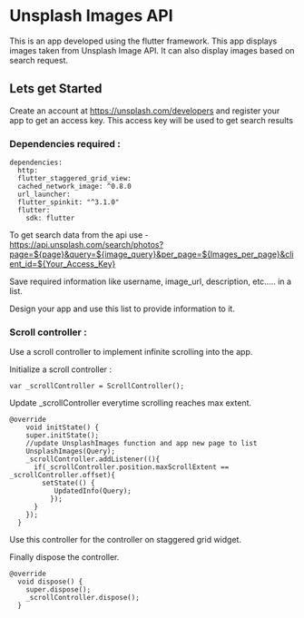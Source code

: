 # Unsplash Images API

This is an app developed using the flutter framework. This app displays images taken from Unsplash Image API. It can also display images based on search request.

## Lets get Started

Create an account at https://unsplash.com/developers and register your app to get an access key.
This access key will be used to get search results


### Dependencies required : 
```
dependencies:
  http:
  flutter_staggered_grid_view:
  cached_network_image: ^0.8.0
  url_launcher:
  flutter_spinkit: "^3.1.0"
  flutter:
    sdk: flutter
```

To get search data from the api use - https://api.unsplash.com/search/photos?page=${page}&query=${image_query}&per_page=${Images_per_page}&client_id=${Your_Access_Key}

Save required information like username, image_url, description, etc..... in a list.

Design your app and use this list to provide information to it. 


### Scroll controller :
Use a scroll controller to implement infinite scrolling into the app.

Initialize a scroll controller :

```
var _scrollController = ScrollController();
```

Update _scrollController everytime scrolling reaches max extent.

```
@override
    void initState() {
    super.initState();
    //update UnsplashImages function and app new page to list
    UnsplashImages(Query);
    _scrollController.addListener((){
      if(_scrollController.position.maxScrollExtent == _scrollController.offset){
        setState(() {
           UpdatedInfo(Query); 
          });
      }
    });
  }
```

Use this controller for the controller on staggered grid widget.

Finally dispose the controller.
```
@override
  void dispose() {
    super.dispose();
    _scrollController.dispose();
  }
```
